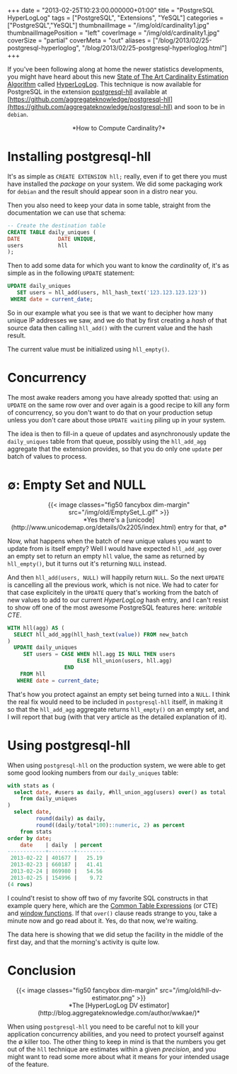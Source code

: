 +++
date = "2013-02-25T10:23:00.000000+01:00"
title = "PostgreSQL HyperLogLog"
tags = ["PostgreSQL", "Extensions", "YeSQL"]
categories = ["PostgreSQL","YeSQL"]
thumbnailImage = "/img/old/cardinality1.jpg"
thumbnailImagePosition = "left"
coverImage = "/img/old/cardinality1.jpg"
coverSize = "partial"
coverMeta = "out"
aliases = ["/blog/2013/02/25-postgresql-hyperloglog",
           "/blog/2013/02/25-postgresql-hyperloglog.html"]
+++

If you've been following along at home the newer statistics developments,
you might have heard about this new
[State of The Art Cardinality Estimation Algorithm](http://research.google.com/pubs/pub40671.html) called 
[HyperLogLog](http://metamarkets.com/2012/fast-cheap-and-98-right-cardinality-estimation-for-big-data/). This
technique is now available for PostgreSQL in the extension 
[postgresql-hll](http://blog.aggregateknowledge.com/2013/02/04/open-source-release-postgresql-hll/)
available at 
[https://github.com/aggregateknowledge/postgresql-hll](https://github.com/aggregateknowledge/postgresql-hll) and soon
to be in 
`debian`.

<!--more-->

<center>*How to Compute Cardinality?*</center>

<!--toc-->

# Installing postgresql-hll

It's as simple as 
`CREATE EXTENSION hll;` really, even if to get there you
must have installed the 
*package* on your system. We did some packaging work
for 
`debian` and the result should appear soon in a distro near you.

Then you also need to keep your data in some table, straight from the
documentation we can use that schema:

~~~ sql
-- Create the destination table
CREATE TABLE daily_uniques (
DATE            DATE UNIQUE,
users           hll
);
~~~


Then to add some data for which you want to know the 
*cardinality* of, it's as
simple as in the following 
`UPDATE` statement:

~~~ sql
UPDATE daily_uniques
   SET users = hll_add(users, hll_hash_text('123.123.123.123'))
 WHERE date = current_date;
~~~


So in our example what you see is that we want to decipher how many unique
IP addresses we saw, and we do that by first creating a 
*hash* of that source
data then calling 
`hll_add()` with the current value and the hash result.

The current value must be initialized using 
`hll_empty()`.


# Concurrency

The most awake readers among you have already spotted that: using an 
`UPDATE`
on the same row over and over again is a good recipe to kill any form of
concurrency, so you don't want to do that on your production setup unless
you don't care about those 
`UPDATE waiting` piling up in your system.

The idea is then to fill-in a queue of updates and asynchronously update the
`daily_uniques` table from that queue, possibly using the 
`hll_add_agg`
aggregate that the extension provides, so that you do only one 
`update` per
batch of values to process.


# ∅: Empty Set and NULL

<center>
{{< image classes="fig50 fancybox dim-margin" src="/img/old/EmptySet_L.gif" >}}
</center>

<center>*Yes there's a [unicode](http://www.unicodemap.org/details/0x2205/index.html) entry for that, ∅*</center>

Now, what happens when the batch of new unique values you want to update
from is itself empty? Well I would have expected 
`hll_add_agg` over an empty
set to return an empty 
`hll` value, the same as returned by 
`hll_empty()`, but
it turns out it's returning 
`NULL` instead.

And then 
`hll_add(users, NULL)` will happily return 
`NULL`. So the next 
`UPDATE`
is cancelling all the previous work, which is not nice. We had to cater for
that case explicitely in the 
`UPDATE` query that's working from the batch of
new values to add to our current 
*HyperLogLog* hash entry, and I can't resist
to show off one of the most awesome PostgreSQL features here: 
*writable CTE*.

~~~ sql
WITH hll(agg) AS (
  SELECT hll_add_agg(hll_hash_text(value)) FROM new_batch
)
  UPDATE daily_uniques
     SET users = CASE WHEN hll.agg IS NULL THEN users
                      ELSE hll_union(users, hll.agg)
                  END
    FROM hll
   WHERE date = current_date;
~~~


That's how you protect against an empty set being turned into a 
`NULL`. I
think the real fix would need to be included in 
`postgresql-hll` itself, in
making it so that the 
`hll_add_agg` aggregate returns 
`hll_empty()` on an empty
set, and I will report that bug (with that very article as the detailed
explanation of it).


# Using postgresql-hll

When using 
`postgresql-hll` on the production system, we were able to get some
good looking numbers from our 
`daily_uniques` table:

~~~ sql
with stats as (
  select date, #users as daily, #hll_union_agg(users) over() as total
    from daily_uniques
)
  select date,
         round(daily) as daily,
         round((daily/total*100)::numeric, 2) as percent
    from stats
order by date;
    date    | daily  | percent 
------------+--------+---------
 2013-02-22 | 401677 |   25.19
 2013-02-23 | 660187 |   41.41
 2013-02-24 | 869980 |   54.56
 2013-02-25 | 154996 |    9.72
(4 rows)
~~~


I coulnd't resist to show off two of my favorite SQL constructs in that
example query here, which are the 
[Common Table Expressions](http://www.postgresql.org/docs/9.2/static/queries-with.html) (or CTE) and
[window functions](http://www.postgresql.org/docs/9.2/static/tutorial-window.html). If that 
`over()` clause reads strange to you, take a minute
now and go read about it. Yes, do that now, we're waiting.

The data here is showing that we did setup the facility in the middle of the
first day, and that the morning's activity is quite low.


# Conclusion

<center>
{{< image classes="fig50 fancybox dim-margin" src="/img/old/hll-dv-estimator.png" >}}
</center>

<center>*The [HyperLogLog DV estimator](http://blog.aggregateknowledge.com/author/wwkae/)*</center>

When using 
`postgresql-hll` you need to be careful not to kill your
application concurrency abilities, and you need to protect yourself against
the ∅ killer too. The other thing to keep in mind is that the numbers you
get out of the 
`hll` technique are estimates within a given 
*precision*, and you
might want to read some more about what it means for your intended usage of
the feature.
